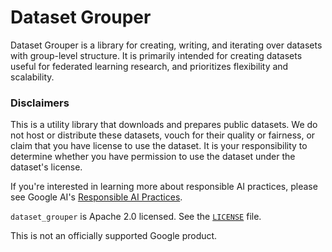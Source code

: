 # Dataset Grouper

Dataset Grouper is a library for creating, writing, and iterating over datasets
with group-level structure. It is primarily intended for creating datasets useful
for federated learning research, and prioritizes flexibility and scalability.

### Disclaimers

This is a utility library that downloads and prepares public datasets. We do
not host or distribute these datasets, vouch for their quality or fairness, or
claim that you have license to use the dataset. It is your responsibility to
determine whether you have permission to use the dataset under the dataset's
license.

If you're interested in learning more about responsible AI practices, please
see Google AI's [Responsible AI Practices](https://ai.google/education/responsible-ai-practices).

`dataset_grouper` is Apache 2.0 licensed. See the [`LICENSE`](LICENSE) file.

This is not an officially supported Google product.
